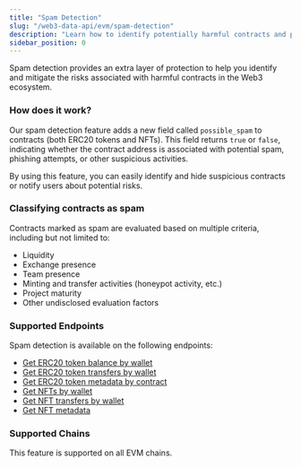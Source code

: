 ```yaml
---
title: "Spam Detection"
slug: "/web3-data-api/evm/spam-detection"
description: "Learn how to identify potentially harmful contracts and protect your users from suspicious activities."
sidebar_position: 0
---
```


Spam detection provides an extra layer of protection to help you identify and mitigate the risks associated with harmful contracts in the Web3 ecosystem.

### How does it work?

Our spam detection feature adds a new field called `possible_spam` to contracts (both ERC20 tokens and NFTs). This field returns `true` or `false`, indicating whether the contract address is associated with potential spam, phishing attempts, or other suspicious activities.

By using this feature, you can easily identify and hide suspicious contracts or notify users about potential risks.

### Classifying contracts as spam

Contracts marked as spam are evaluated based on multiple criteria, including but not limited to:

- Liquidity
- Exchange presence
- Team presence
- Minting and transfer activities (honeypot activity, etc.)
- Project maturity
- Other undisclosed evaluation factors

### Supported Endpoints

Spam detection is available on the following endpoints:


  - <a href="https://docs.moralis.io/web3-data-api/reference/get-wallet-token-balances">Get ERC20 token balance by wallet</a>
  - <a href="https://docs.moralis.io/web3-data-api/reference/get-wallet-token-transfers">Get ERC20 token transfers by wallet</a>
  - <a href="https://docs.moralis.io/web3-data-api/reference/get-token-metadata">Get ERC20 token metadata by contract</a>
  - <a href="https://docs.moralis.io/web3-data-api/reference/get-wallet-nfts">Get NFTs by wallet</a>
  - <a href="https://docs.moralis.io/web3-data-api/reference/get-wallet-nft-transfers">Get NFT transfers by wallet</a>
  - <a href="https://docs.moralis.io/web3-data-api/evm/reference/get-nft-metadata">Get NFT metadata</a>


### Supported Chains

This feature is supported on all EVM chains.
